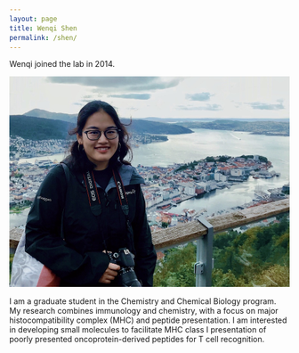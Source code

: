 ```yaml
---
layout: page
title: Wenqi Shen
permalink: /shen/
---
```

Wenqi joined the lab in 2014.

![wenqi pic](../img/shen.jpg)



I am a graduate student in the Chemistry and Chemical Biology program. My research combines immunology and chemistry, with a focus on major histocompatibility complex (MHC) and peptide presentation. I am interested in developing small molecules to facilitate MHC class I presentation of poorly presented oncoprotein-derived peptides for T cell recognition.
